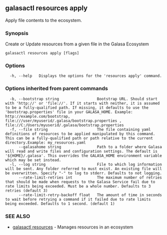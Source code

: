 ## galasactl resources apply

Apply file contents to the ecosystem.

### Synopsis

Create or Update resources from a given file in the Galasa Ecosystem

```
galasactl resources apply [flags]
```

### Options

```
  -h, --help   Displays the options for the 'resources apply' command.
```

### Options inherited from parent commands

```
  -b, --bootstrap string                 Bootstrap URL. Should start with 'http://' or 'file://'. If it starts with neither, it is assumed to be a fully-qualified path. If missing, it defaults to use the 'bootstrap.properties' file in your GALASA_HOME. Example: http://example.com/bootstrap, file:///user/myuserid/.galasa/bootstrap.properties , file://C:/Users/myuserid/.galasa/bootstrap.properties
  -f, --file string                      The file containing yaml definitions of resources to be applied manipulated by this command. This can be a fully-qualified path or path relative to the current directory.Example: my_resources.yaml
      --galasahome string                Path to a folder where Galasa will read and write files and configuration settings. The default is '${HOME}/.galasa'. This overrides the GALASA_HOME environment variable which may be set instead.
  -l, --log string                       File to which log information will be sent. Any folder referred to must exist. An existing file will be overwritten. Specify "-" to log to stderr. Defaults to not logging.
      --rate-limit-retries int           The maximum number of retries that should be made when requests to the Galasa Service fail due to rate limits being exceeded. Must be a whole number. Defaults to 3 retries (default 3)
      --rate-limit-retry-backoff float   The amount of time in seconds to wait before retrying a command if it failed due to rate limits being exceeded. Defaults to 1 second. (default 1)
```

### SEE ALSO

* [galasactl resources](galasactl_resources.md)	 - Manages resources in an ecosystem

